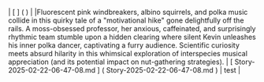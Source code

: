 | [  ] ( ) | |Fluorescent pink windbreakers, albino squirrels, and polka music collide in this quirky tale of a "motivational hike" gone delightfully off the rails. A moss-obsessed professor, her anxious, caffeinated, and surprisingly rhythmic team stumble upon a hidden clearing where silent Kevin unleashes his inner polka dancer, captivating a furry audience.  Scientific curiosity meets absurd hilarity in this whimsical exploration of interspecies musical appreciation (and its potential impact on nut-gathering strategies).
| [ Story-2025-02-22-06-47-08.md ] ( Story-2025-02-22-06-47-08.md ) | test |
